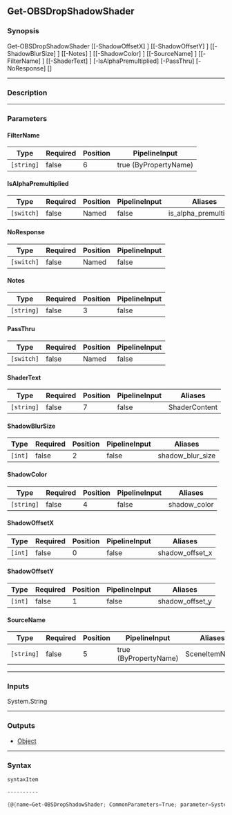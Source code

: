 Get-OBSDropShadowShader
-----------------------

### Synopsis

Get-OBSDropShadowShader [[-ShadowOffsetX] <int>] [[-ShadowOffsetY] <int>] [[-ShadowBlurSize] <int>] [[-Notes] <string>] [[-ShadowColor] <string>] [[-SourceName] <string>] [[-FilterName] <string>] [[-ShaderText] <string>] [-IsAlphaPremultiplied] [-PassThru] [-NoResponse] [<CommonParameters>]

---

### Description

---

### Parameters
#### **FilterName**

|Type      |Required|Position|PipelineInput        |
|----------|--------|--------|---------------------|
|`[string]`|false   |6       |true (ByPropertyName)|

#### **IsAlphaPremultiplied**

|Type      |Required|Position|PipelineInput|Aliases               |
|----------|--------|--------|-------------|----------------------|
|`[switch]`|false   |Named   |false        |is_alpha_premultiplied|

#### **NoResponse**

|Type      |Required|Position|PipelineInput|
|----------|--------|--------|-------------|
|`[switch]`|false   |Named   |false        |

#### **Notes**

|Type      |Required|Position|PipelineInput|
|----------|--------|--------|-------------|
|`[string]`|false   |3       |false        |

#### **PassThru**

|Type      |Required|Position|PipelineInput|
|----------|--------|--------|-------------|
|`[switch]`|false   |Named   |false        |

#### **ShaderText**

|Type      |Required|Position|PipelineInput|Aliases      |
|----------|--------|--------|-------------|-------------|
|`[string]`|false   |7       |false        |ShaderContent|

#### **ShadowBlurSize**

|Type   |Required|Position|PipelineInput|Aliases         |
|-------|--------|--------|-------------|----------------|
|`[int]`|false   |2       |false        |shadow_blur_size|

#### **ShadowColor**

|Type      |Required|Position|PipelineInput|Aliases     |
|----------|--------|--------|-------------|------------|
|`[string]`|false   |4       |false        |shadow_color|

#### **ShadowOffsetX**

|Type   |Required|Position|PipelineInput|Aliases        |
|-------|--------|--------|-------------|---------------|
|`[int]`|false   |0       |false        |shadow_offset_x|

#### **ShadowOffsetY**

|Type   |Required|Position|PipelineInput|Aliases        |
|-------|--------|--------|-------------|---------------|
|`[int]`|false   |1       |false        |shadow_offset_y|

#### **SourceName**

|Type      |Required|Position|PipelineInput        |Aliases      |
|----------|--------|--------|---------------------|-------------|
|`[string]`|false   |5       |true (ByPropertyName)|SceneItemName|

---

### Inputs
System.String

---

### Outputs
* [Object](https://learn.microsoft.com/en-us/dotnet/api/System.Object)

---

### Syntax
```PowerShell
syntaxItem
```
```PowerShell
----------
```
```PowerShell
{@{name=Get-OBSDropShadowShader; CommonParameters=True; parameter=System.Object[]}}
```
